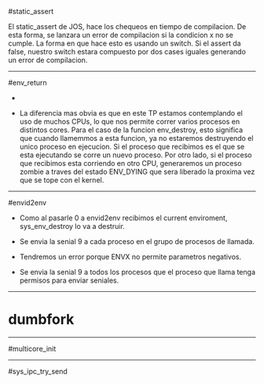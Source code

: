 #static_assert

El static_assert de JOS, hace los chequeos en tiempo de compilacion. De esta forma,
se lanzara un error de compilacion si la condicion x no se cumple. La forma en que hace esto es
usando un switch. Si el assert da false, nuestro switch estara compuesto por dos cases iguales
generando un error de compilacion.

--------

#env_return

-  

- La diferencia mas obvia es que en este TP estamos contemplando el uso de muchos CPUs, lo que nos
permite correr varios procesos en distintos cores. Para el caso de la funcion env_destroy, esto significa
que cuando llamemmos a esta funcion, ya no estaremos destruyendo el unico proceso en ejecucion. Si el proceso que recibimos es el que se esta ejecutando se corre un nuevo proceso. Por otro lado, si el proceso que recibimos esta corriendo en otro CPU, generaremos un proceso zombie a traves del estado ENV_DYING que sera liberado la proxima vez que se tope con el kernel.

------------

#envid2env

- Como al pasarle 0 a envid2env recibimos el current enviroment, sys_env_destroy lo va a destruir.

- Se envia la senial 9 a cada proceso en el grupo de procesos de llamada.

- Tendremos un error porque ENVX no permite parametros negativos.

- Se envia la senial 9 a todos los procesos que el proceso que llama tenga permisos para enviar seniales.

------------

# dumbfork

------------

#multicore_init

-----------

#sys_ipc_try_send
